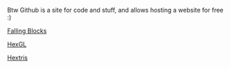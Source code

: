 Btw Github is a site for code and stuff, and allows hosting a website for free :)

[Falling Blocks](https://pastel-splash.github.io/falling-blocks/)

[HexGL](https://pastel-splash.github.io/HexGL/)

[Hextris](https://pastel-splash.github.io/hextris/)
